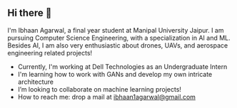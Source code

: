 ## Hi there 👋

I'm Ibhaan Agarwal, a final year student at Manipal University Jaipur. I am pursuing Computer Science Engineering, with a specialization in AI and ML. Besides AI, I am also very enthusiastic about drones, UAVs, and aerospace engineering related projects!
-  Currently, I'm working at Dell Technologies as an Undergraduate Intern
-  I'm learning how to work with GANs and develop my own intricate architecture
-  I’m looking to collaborate on machine learning projects!
-  How to reach me: drop a mail at ibhaan1agarwal@gmail.com 
